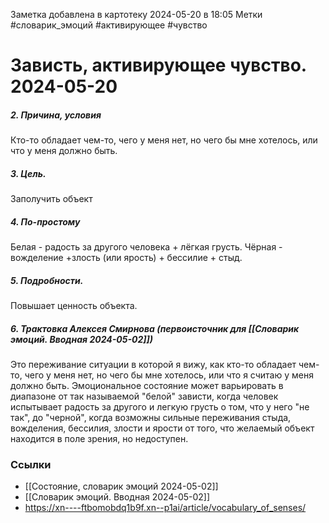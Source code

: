 Заметка добавлена в картотеку 2024-05-20 в 18:05
Метки #словарик_эмоций #активирующее #чувство 

#  Зависть, активирующее чувство. 2024-05-20

##### 2. Причина, условия
Кто-то обладает чем-то, чего у меня нет, но чего бы мне хотелось, или что у меня должно быть.
##### 3. Цель.
Заполучить объект
##### 4. По-простому
Белая - радость за другого человека + лёгкая грусть.
Чёрная - вожделение +злость (или ярость) + бессилие + стыд.
##### 5. Подробности.
Повышает ценность объекта.
##### 6. Трактовка Алексея Смирнова (первоисточник для [[Словарик эмоций. Вводная 2024-05-02]])
Это переживание ситуации в которой я вижу, как кто-то обладает чем-то, чего у меня нет, но чего бы мне хотелось, или что я считаю у меня должно быть. Эмоциональное состояние может варьировать в диапазоне от так называемой "белой" зависти, когда человек испытывает радость за другого и легкую грусть о том, что у него "не так", до "черной", когда возможны сильные переживания стыда, вожделения, бессилия, злости и ярости от того, что желаемый объект находится в поле зрения, но недоступен.


### Ссылки
- [[Состояние, словарик эмоций 2024-05-02]]
- [[Словарик эмоций. Вводная 2024-05-02]]
- https://xn----ftbomobdq1b9f.xn--p1ai/article/vocabulary_of_senses/




